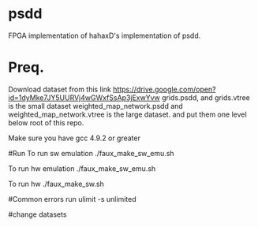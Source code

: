 # psdd
FPGA implementation of hahaxD's implementation of psdd.

# Preq.
Download dataset from this link
https://drive.google.com/open?id=1dyMke7JY5UURVj4wGWxfSsAp3jExwYvw
grids.psdd, and grids.vtree is the small dataset
weighted_map_network.psdd and weighted_map_network.vtree is the large dataset.
 and put them one level below root of this repo.

Make sure you have gcc 4.9.2 or greater


#Run
To run sw emulation
./faux_make_sw_emu.sh

To run hw emulation
./faux_make_sw_emu.sh

To run hw
./faux_make_sw.sh

#Common errors
run
ulimit -s  unlimited

#change datasets
